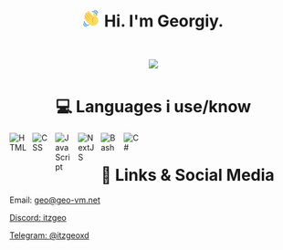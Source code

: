 <h1 align="center">
  <img src="assets/wave.gif" width="30" height="30"> Hi. I'm Georgiy.
</h1>

<h1 align="center">
  <img src="https://lanyard.cnrad.dev/api/743089935317467237">
</h1>

<h1 align="center">
  💻 Languages i use/know
</h1>

<img align="left" alt="HTML" width="30px" style="padding-right:10px;" src="https://cdn.jsdelivr.net/gh/devicons/devicon/icons/html5/html5-plain.svg" />
<img align="left" alt="CSS" width="30px" style="padding-right:10px;" src="https://cdn.jsdelivr.net/gh/devicons/devicon/icons/css3/css3-plain.svg" />
<img align="left" alt="JavaScript" width="30px" style="padding-right:10px;" src="https://cdn.jsdelivr.net/gh/devicons/devicon/icons/javascript/javascript-plain.svg" />
<img align="left" alt="NextJS" width="30px" style="padding-right:10px;" src="https://cdn.jsdelivr.net/gh/devicons/devicon/icons/nextjs/nextjs-original.svg" />
<img align="left" alt="Bash" width="30px" style="padding-right:10px;" src="https://cdn.jsdelivr.net/gh/devicons/devicon/icons/bash/bash-original.svg" />
<img align="left" alt="C#" width="30px" style="padding-right:10px;" src="https://cdn.jsdelivr.net/gh/devicons/devicon/icons/c/c-original.svg" />
</br>

<h1 align="center">
  🔗 Links & Social Media
</h1>

<p>Email: <a href="mailto:geo@geo-vm.net">geo@geo-vm.net</p>
<p>Discord: itzgeo</p>
<p>Telegram: <a href="https://t.me/itzgeoxd">@itzgeoxd</p>
